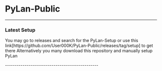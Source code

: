 # PyLan-Public
------------------------------------------------
### Latest Setup
<p>You may go to releases and search for the PyLan-Setup or use this link[https://github.com/User000K/PyLan-Public/releases/tag/setup] to get there
Alternatively you many download this repository and manually setup PyLan</p>
------------------------------------------------
